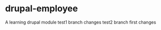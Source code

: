drupal-employee
===============

A learning drupal module
test1 branch changes
test2 branch first changes
